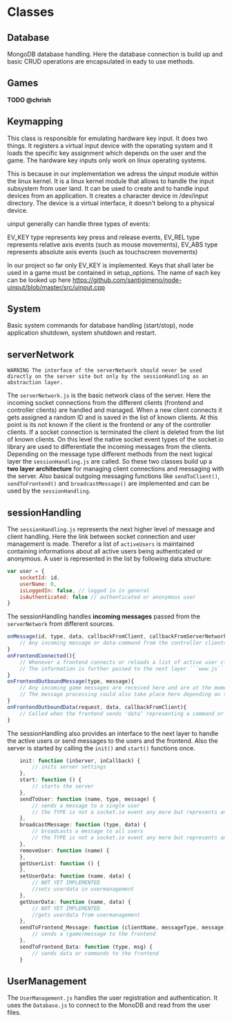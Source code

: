 # Classes

## Database
MongoDB database handling. Here the database connection is build up and basic CRUD operations are encapsulated in eady to use methods.

## Games
**TODO @chrish**

## Keymapping
This class is responsible for emulating hardware key input. It does two things. It registers a virtual input device with the operating system and it loads the specific key assignment which depends on the user and the game. The hardware key inputs only work on linux operating systems. 

This is because in our implementation we adress the uinput module within the linux kernel. It is a linux kernel module that allows to handle the input subsystem from user land. It can be used to create and to handle input devices from an application. It creates a character device in /dev/input directory. The device is a virtual interface, it doesn't belong to a physical device.

uinput generally can handle three types of events:

EV_KEY type represents key press and release events,
EV_REL type represents relative axis events (such as mouse movements),
EV_ABS type represents absolute axis events (such as touchscreen movements)

In our project so far only EV_KEY is implemented. Keys that shall later be used in a game must be contained in setup_options. The name of each key can be looked up here https://github.com/santigimeno/node-uinput/blob/master/src/uinput.cpp

## System
Basic system commands for database handling (start/stop), node application shutdown, system shutdown and restart.

## serverNetwork
```
WARNING The interface of the serverNetwork should never be used directly on the server site but only by the sessionHandling as an abstraction layer.
```
The ```serverNetwork.js``` is the basic network class of the server. Here the incoming socket connections from the different clients (frontend and controller clients) are handled and managed. When a new client connects it gets assigned a random ID and is saved in the list of known clients. At this point is its not known if the client is the frontend or any of the controller clients. If a socket connection is terminated the client is deleted from the list of known clients.
On this level the native socket event types of the socket.io library are used to differentiate the incoming messages from the clients. Depending on the message type different methods from the next logical layer the ```sessionHandling.js``` are called. So these two classes build up a **two layer architecture** for managing client connections and messaging with the server.
Also basical outgoing messaging functions like ```sendToClient()```, ```sendToFrontend()``` and ```broadcastMessage()``` are implemented and can be used by the ```sessionHandling```.

## sessionHandling
The ```sessionHandling.js``` represents the next higher level of message and client handling. Here the link between socket connection and user management is made. Therefor a list of ```activeUsers``` is maintained containing informations about all active users being authenticated or anonymous.
A user is represented in the list by following data structure:
```javascript
var user = {
    socketId: id,
    userName: 0,
    isLoggedIn: false, // logged in in general
    isAuthenticated: false // authenticated or anonymous user
}
```
The sessionHandling handles **incoming messages** passed from the ```serverNetwork``` from different sources.
```javascript
onMessage(id, type, data, callbackFromClient, callbackFromServerNetwork){
    // Any incoming message or data-command from the controller clients are processed here
}
onFrontendConnected(){
    // Whenever a frontend connects or reloads a list of active user clients is passed to the frontend.
    // The information is further passed to the next layer ```www.js```
}
onFrontendOutboundMessage(type, message){
    // Any incoming game messages are received here and are at the moment passed to the next layer ```www.js``` where the server is initiated.
    // The message processing could also take place here depending on the message types. (e.g. direct passing of game information to the clients)
}
onFrontendOutboundData(request, data, callbackFromClient){
    // Called when the frontend sends 'data' representing a command or request to the server. These commands are directly processed in the ```sessionHandling.js```
}
```

The sessionHandling also provides an interface to the next layer to handle the active users or send messages to the users and the frontend. Also the server is started by calling the ```init()``` and ```start()``` functions once.
```javascript
    init: function (inServer, inCallback) {
        // inits server settings
    },
    start: function () {
        // starts the server
    },
    sendToUser: function (name, type, message) {
        // sends a message to a single user
        // the TYPE is not a socket.io event any more but represents an abstracted message type that can be determined by the programmer
    },
    broadcastMessage: function (type, data) {
        // broadcasts a message to all users
        // the TYPE is not a socket.io event any more but represents an abstracted message type that can be determined by the programmer
    },
    removeUser: function (name) {
    },
    getUserList: function () {
    },
    setUserData: function (name, data) {
        // NOT YET IMPLEMENTED
        //sets userdata in usermanagement
    },
    getUserData: function (name, data) {
        // NOT YET IMPLEMENTED
        //gets userdata from usermanagement
    },
    sendToFrontend_Message: function (clientName, messageType, message) {
        // sends a (game)message to the frontend
    },
    sendToFrontend_Data: function (type, msg) {
        // sends data or commands to the frontend
    }
```

## UserManagement
The ```UserManagement.js``` handles the user registration and authentication.  It uses the ```Database.js``` to connect to the MonoDB and read from the user files.
